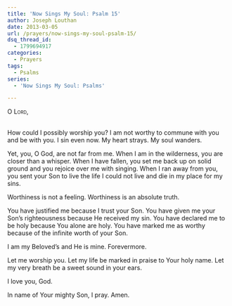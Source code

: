 ```yaml
---
title: 'Now Sings My Soul: Psalm 15'
author: Joseph Louthan
date: 2013-03-05
url: /prayers/now-sings-my-soul-psalm-15/
dsq_thread_id:
  - 1799694917
categories:
  - Prayers
tags:
  - Psalms
series:
  - 'Now Sings My Soul: Psalms'

---
```

<div style="font-variant: small-caps;">
  O Lord,
</div>
&nbsp;

How could I possibly worship you? I am not worthy to commune with you and be with you. I sin even now. My heart strays. My soul wanders.

Yet, you, O God, are not far from me. When I am in the wilderness, you are closer than a whisper. When I have fallen, you set me back up on solid ground and you rejoice over me with singing. When I ran away from you, you sent your Son to live the life I could not live and die in my place for my sins.

Worthiness is not a feeling. Worthiness is an absolute truth.

You have justified me because I trust your Son.
You have given me your Son’s righteousness because He received my sin.
You have declared me to be holy because You alone are holy.
You have marked me as worthy because of the infinite worth of your Son.

I am my Beloved’s and He is mine. Forevermore.

Let me worship you. Let my life be marked in praise to Your holy name. Let my very breath be a sweet sound in your ears.

I love you, God.

In name of Your mighty Son, I pray.
Amen.
